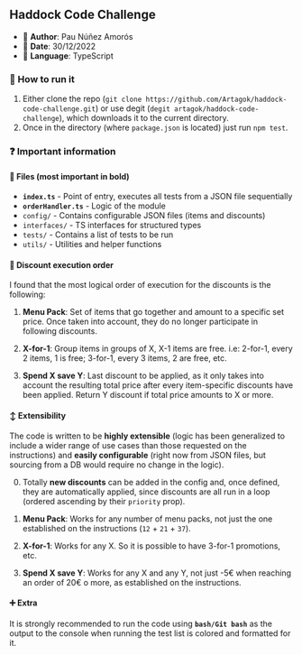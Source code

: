 ## Haddock Code Challenge

- 👦 **Author**: Pau Núñez Amorós
- 📆 **Date**: 30/12/2022
- 💬 **Language**: TypeScript

### 🚀 How to run it

1. Either clone the repo (`git clone https://github.com/Artagok/haddock-code-challenge.git`) or use degit (`degit artagok/haddock-code-challenge`), which downloads it to the current directory.
2. Once in the directory (where `package.json` is located) just run `npm test`.

### ❓ Important information

#### 📄 Files (most important in **bold**)

- **`index.ts`** - Point of entry, executes all tests from a JSON file sequentially
- **`orderHandler.ts`** - Logic of the module
- `config/` - Contains configurable JSON files (items and discounts)
- `interfaces/` - TS interfaces for structured types
- `tests/` - Contains a list of tests to be run
- `utils/` - Utilities and helper functions

#### 🔧 Discount execution order

I found that the most logical order of execution for the discounts is the following:

1. **Menu Pack**:
   Set of items that go together and amount to a specific set price.
   Once taken into account, they do no longer participate in following discounts.

2. **X-for-1**:
   Group items in groups of X, X-1 items are free. i.e: 2-for-1, every 2 items, 1 is free; 3-for-1, every 3 items, 2 are free, etc.

3. **Spend X save Y**:
   Last discount to be applied, as it only takes into account the resulting total price after every item-specific discounts have been applied. Return Y discount if total price amounts to X or more.

#### ↕️ Extensibility

The code is written to be **highly extensible** (logic has been generalized to include a wider range of use cases than those requested on the instructions) and **easily configurable** (right now from JSON files, but sourcing from a DB would require no change in the logic).

0. Totally **new discounts** can be added in the config and, once defined, they are automatically applied, since discounts are all run in a loop (ordered ascending by their `priority` prop).

1. **Menu Pack**:
   Works for any number of menu packs, not just the one established on the instructions (`12` + `21` + `37`).

2. **X-for-1**:
   Works for any X. So it is possible to have 3-for-1 promotions, etc.

3. **Spend X save Y**:
   Works for any X and any Y, not just -5€ when reaching an order of 20€ o more, as established on the instructions.

#### ➕ Extra

It is strongly recommended to run the code using **`bash/Git bash`** as the output to the console when running the test list is colored and formatted for it.
